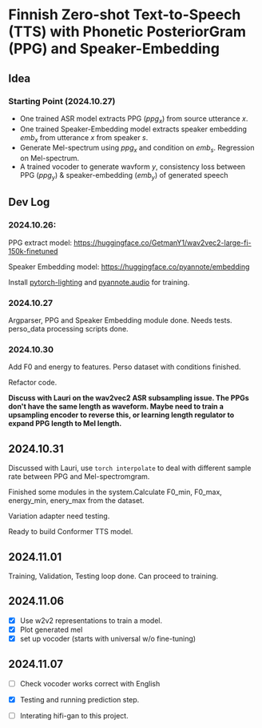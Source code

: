 # Finnish Zero-shot Text-to-Speech (TTS) with Phonetic PosteriorGram (PPG) and Speaker-Embedding

## Idea

### Starting Point (2024.10.27)
+ One trained ASR model extracts PPG ($ppg_x$) from source utterance $x$.
+ One trained Speaker-Embedding model extracts speaker embedding $emb_x$ from utterance $x$ from speaker $s$.
+ Generate Mel-spectrum using $ppg_x$ and condition on $emb_s$. Regression on Mel-spectrum.
+ A trained vocoder to generate wavform $y$, consistency loss between PPG ($ppg_y$) & speaker-embedding ($emb_y$) of generated speech


## Dev Log

### 2024.10.26:
PPG extract model: https://huggingface.co/GetmanY1/wav2vec2-large-fi-150k-finetuned

Speaker Embedding model: https://huggingface.co/pyannote/embedding

Install [pytorch-lighting](https://lightning.ai/docs/pytorch/stable/#install-lightning) and [pyannote.audio](https://github.com/pyannote/pyannote-audio) for training.

### 2024.10.27
Argparser, PPG and Speaker Embedding module done. Needs tests.
perso_data processing scripts done.

### 2024.10.30
Add F0 and energy to features. Perso dataset with conditions finished.

Refactor code.

**Discuss with Lauri on the wav2vec2 ASR subsampling issue. The PPGs don't have the same length as waveform. Maybe need to train a upsampling encoder to reverse this, or learning length regulator to expand PPG length to Mel length.**

## 2024.10.31

Discussed with Lauri, use `torch interpolate` to deal with different sample rate between PPG and Mel-spectromgram.

Finished some modules in the system.Calculate F0_min, F0_max, energy_min, enery_max from the dataset.

Variation adapter need testing.

Ready to build Conformer TTS model.

## 2024.11.01

Training, Validation, Testing loop done. Can proceed to training.

## 2024.11.06

- [x] Use w2v2 representations to train a model.
- [x] Plot generated mel
- [x] set up vocoder (starts with universal w/o fine-tuning)

## 2024.11.07
- [ ] Check vocoder works correct with English
- [x] Testing and running prediction step.
- [ ] Interating hifi-gan to this project.

